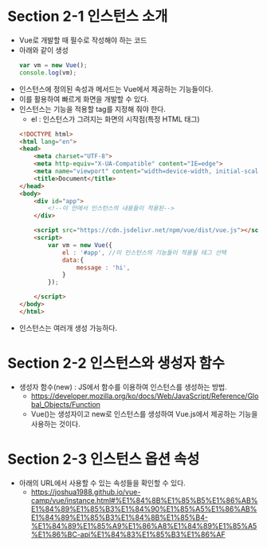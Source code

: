 # Section 2-1 인스턴스 소개
- Vue로 개발할 때 필수로 작성해야 하는 코드
- 아래와 같이 생성
    ```js
    var vm = new Vue();
    console.log(vm);
    ```
- 인스턴스에 정의된 속성과 메서드는 Vue에서 제공하는 기능들이다.
- 이를 활용하여 빠르게 화면을 개발할 수 있다.
- 인스턴스는 기능을 적용할 tag를 지정해 줘야 한다.
    - el : 인스턴스가 그려지는 화면의 시작점(특정 HTML 태그)
    ```html
    <!DOCTYPE html>
    <html lang="en">
    <head>
        <meta charset="UTF-8">
        <meta http-equiv="X-UA-Compatible" content="IE=edge">
        <meta name="viewport" content="width=device-width, initial-scale=1.0">
        <title>Document</title>
    </head>
    <body>
        <div id="app">
            <!--이 안에서 인스턴스의 내용들이 적용된-->
        </div>

        <script src="https://cdn.jsdelivr.net/npm/vue/dist/vue.js"></script>
        <script>
            var vm = new Vue({
                el : '#app', //이 인스턴스의 기능들이 적용될 테그 선택
                data:{
                    message : 'hi',
                }
            });

        </script>
    </body>
    </html>
    ```
- 인스턴스는 여러개 생성 가능하다.

# Section 2-2 인스턴스와 생성자 함수
- 생성자 함수(new) : JS에서 함수를 이용하여 인스턴스를 생성하는 방법.
    - https://developer.mozilla.org/ko/docs/Web/JavaScript/Reference/Global_Objects/Function
    - Vue()는 생성자이고 new로 인스턴스를 생성하여 Vue.js에서 제공하는 기능을 사용하는 것이다.



# Section 2-3 인스턴스 옵션 속성
- 아래의 URL에서 사용할 수 있는 속성들을 확인할 수 있다.
    - https://joshua1988.github.io/vue-camp/vue/instance.html#%E1%84%8B%E1%85%B5%E1%86%AB%E1%84%89%E1%85%B3%E1%84%90%E1%85%A5%E1%86%AB%E1%84%89%E1%85%B3%E1%84%8B%E1%85%B4-%E1%84%89%E1%85%A9%E1%86%A8%E1%84%89%E1%85%A5%E1%86%BC-api%E1%84%83%E1%85%B3%E1%86%AF
    


